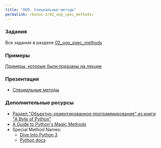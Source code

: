 ```yaml
---
title: "ООП. Специальные методы"
permalink: /bonus-2/02_oop_spec_methods/
---
```


### Задания

Все задания в разделе [02_oop_spec_methods](https://github.com/pyneng/pyneng-online-bonus-2/tree/master/exercises/02_oop_spec_methods)


### Примеры

[Примеры, которые были показаны на лекции](https://github.com/pyneng/pyneng-online-bonus-2/tree/master/examples/02_oop_spec_methods)

### Презентация

* [Специальные методы](https://gitpitch.com/natenka/pyneng-slides/bonus-oop-special-methods#/)


### Дополнительные ресурсы

* [Раздел "Объектно-ориентированное программирование" из книги "A Byte of Python"](https://wombat.org.ua/AByteOfPython/object_oriented_programming.html)
* [A Guide to Python's Magic Methods](https://rszalski.github.io/magicmethods/)
* Special Method Names:
  * [Dive Into Python 3](http://www.diveintopython3.net/special-method-names.html)
  * [Python docs](https://docs.python.org/3.6/reference/datamodel.html#specialnames)
